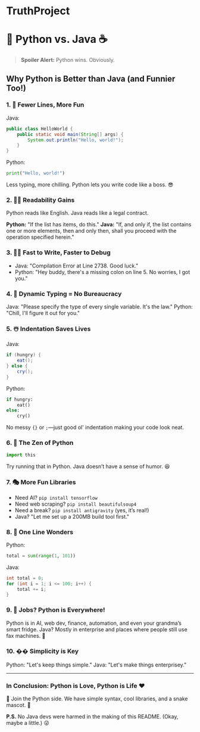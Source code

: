 # TruthProject

# 🐍 Python vs. Java ☕

> **Spoiler Alert:** Python wins. Obviously.

## Why Python is Better than Java (and Funnier Too!)

### 1. 📝 Fewer Lines, More Fun
Java:
```java
public class HelloWorld {
    public static void main(String[] args) {
        System.out.println("Hello, world!");
    }
}
```
Python:
```python
print("Hello, world!")
```
Less typing, more chilling. Python lets you write code like a boss. 😎

### 2. 🏋️‍♂️ Readability Gains
Python reads like English. Java reads like a legal contract. 

**Python:** "If the list has items, do this."
**Java:** "If, and only if, the list contains one or more elements, then and only then, shall you proceed with the operation specified herein."

### 3. 🏃‍♂️ Fast to Write, Faster to Debug
- Java: "Compilation Error at Line 2738. Good luck."
- Python: "Hey buddy, there's a missing colon on line 5. No worries, I got you."

### 4. 🧠 Dynamic Typing = No Bureaucracy
Java: "Please specify the type of every single variable. It's the law."
Python: "Chill, I'll figure it out for you."

### 5. ☃️ Indentation Saves Lives
Java:
```java
if (hungry) {
    eat();
} else {
    cry();
}
```
Python:
```python
if hungry:
    eat()
else:
    cry()
```
No messy `{}` or `;`—just good ol' indentation making your code look neat.

### 6. 🐍 The Zen of Python
```python
import this
```
Try running that in Python. Java doesn’t have a sense of humor. 😆

### 7. 🎭 More Fun Libraries
- Need AI? `pip install tensorflow`
- Need web scraping? `pip install beautifulsoup4`
- Need a break? `pip install antigravity` (yes, it’s real!)
- Java? "Let me set up a 200MB build tool first."

### 8. 🎩 One Line Wonders
Python:
```python
total = sum(range(1, 101))
```
Java:
```java
int total = 0;
for (int i = 1; i <= 100; i++) {
    total += i;
}
```

### 9. 🚀 Jobs? Python is Everywhere!
Python is in AI, web dev, finance, automation, and even your grandma’s smart fridge. Java? Mostly in enterprise and places where people still use fax machines. 📠

### 10. �� Simplicity is Key
Python: "Let's keep things simple."
Java: "Let's make things enterprisey."

---
### In Conclusion: Python is Love, Python is Life ❤️

🚀 Join the Python side. We have simple syntax, cool libraries, and a snake mascot. 🐍 

**P.S.** No Java devs were harmed in the making of this README. (Okay, maybe a little.) 😜
